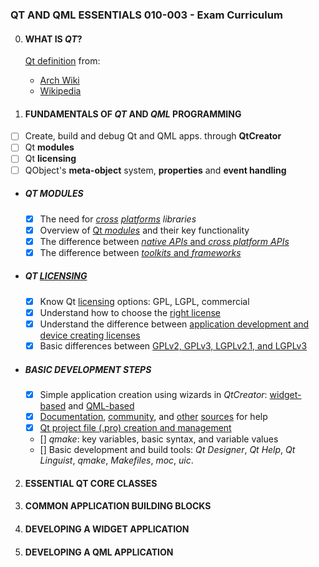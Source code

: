 ### QT AND QML ESSENTIALS 010-003 - Exam Curriculum

0. #### WHAT IS *QT*?
	[Qt definition](definition.md) from:
	- [Arch Wiki](definition.md#from-arch-wiki)
	- [Wikipedia](definition.md#from-wikipedia)


1. #### FUNDAMENTALS OF *QT* AND *QML* PROGRAMMING
- [ ] Create, build and debug Qt and QML apps. through **QtCreator**
- [ ] Qt **modules**
- [ ] Qt **licensing**
- [ ] QObject's **meta-object** system, **properties** and **event handling**

* ##### QT MODULES
    - [x] The need for *[cross](cross_platform.md) [platforms](supported_platforms.md) libraries*
    - [x] Overview of [Qt *modules*](modules.md) and their key functionality
    - [x] The difference between [*native APIs* and *cross platform APIs*](cross_platform.md#cross-platform-vs-native-apis)
    - [x] The difference between [*toolkits* and *frameworks*](definition.md#toolkit-vs-framework)

* ##### QT [LICENSING](licensing.md)
    - [x] Know Qt [licensing](licensing.md#license-models) options: GPL, LGPL, commercial
    - [x] Understand how to choose the [right license](licensing.md#application-development)
    - [x] Understand the difference between [application development and device creating licenses](licensing.md#application-development-vs-device-creation-licenses)
    - [x] Basic differences between [GPLv2, GPLv3, LGPLv2.1, and LGPLv3](licensing.md#open-source-licensing)

* ##### BASIC DEVELOPMENT STEPS
    - [x] Simple application creation using wizards in *QtCreator*: [widget-based](https://wiki.qt.io/Basic_Qt_Programming_Tutorial) and [QML-based](https://doc.qt.io/qtcreator/quick-projects.html)
    - [x] [Documentation](https://doc.qt.io), [community](https://forum.qt.io), and [other](https://doc.qt.io/qt-5/qtassistant-index.html) [sources](https://wiki.qt.io/Online_Communities) for help
    - [x] [Qt project file (.pro) creation and management](qmake.md#creating-project-files-pro)
	- [] *qmake*: key variables, basic syntax, and variable values
	- [] Basic development and build tools: *Qt Designer*, *Qt Help*, *Qt Linguist*, *qmake*, *Makefiles*, *moc*, *uic*.

2. #### ESSENTIAL QT CORE CLASSES

3. #### COMMON APPLICATION BUILDING BLOCKS

4. #### DEVELOPING A WIDGET APPLICATION

5. #### DEVELOPING A QML APPLICATION